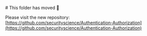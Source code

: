 \# This folder has moved 🚀

Please visit the new repository: \[https://github.com/securityscience/Authentication-Authorization](https://github.com/securityscience/Authentication-Authorization)

